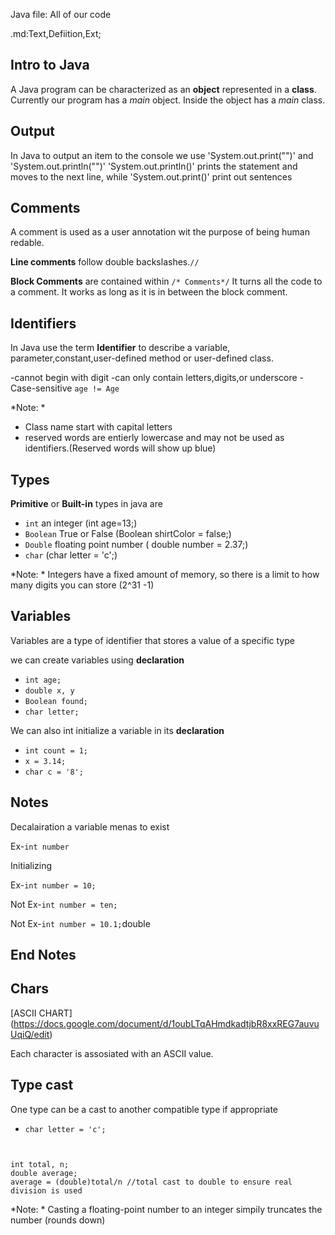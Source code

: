 Java file: All of our code

.md:Text,Defiition,Ext;
## Intro to Java

A Java program can be characterized as an **object** represented in a **class**.
Currently our program has a *main* object. Inside the object has a *main* class.

## Output
In Java to output an item to the console we use 'System.out.print("")' and 
'System.out.println("")'
'System.out.println()' prints the statement and moves to the next line, while
'System.out.print()' print out sentences
## Comments
A comment is used as a user annotation wit the purpose of being human redable. 

**Line comments** follow double backslashes.`//`

**Block Comments** are contained within `/* Comments*/` It turns all the code to a comment. It works as long as it is in between the block comment.

## Identifiers

In Java use the term **Identifier** to describe a variable, parameter,constant,user-defined method or user-defined class.

-cannot begin with digit
-can only contain letters,digits,or underscore
-Case-sensitive `age != Age`



*Note: *
- Class name start with capital letters
- reserved words are entierly lowercase and may not be used as identifiers.(Reserved words will show up blue)

## Types
**Primitive** or **Built-in** types in java are
- `int` an integer (int age=13;)
- `Boolean` True or False (Boolean shirtColor = false;)
- `Double` floating point number ( double number = 2.37;)
- `char` (char letter = 'c';)

*Note: * Integers have a fixed amount of memory, so there is a limit to how many digits you can store (2^31 -1)

## Variables
Variables are a type of identifier that stores a value of a specific type

we can create variables using **declaration**
- `int age;`
- `double x, y`
- `Boolean found;`
- `char letter;`

We can also int initialize a variable in its **declaration**

- `int count = 1;`
- `x = 3.14;`
- `char c = '8';`

## Notes

Decalairation a variable menas to exist 

Ex-`int number`

Initializing

Ex-`int number = 10;`

Not Ex-`int number = ten;`

Not Ex-`int number = 10.1;`double

## End Notes

## Chars
[ASCII CHART]
(https://docs.google.com/document/d/1oubLTqAHmdkadtjbR8xxREG7auvuUqiQ/edit)

Each character is assosiated with an ASCII value.


## Type cast

One type can be a cast to another compatible type if appropriate

- `char letter = 'c';`
```


int total, n;
double average;
average = (double)total/n //total cast to double to ensure real division is used
```
*Note: * Casting a floating-point number to an integer simpily truncates  the number (rounds down)



